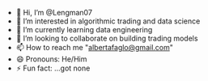 - 👋 Hi, I’m @Lengman07
- 👀 I’m interested in algorithmic trading and data science
- 🌱 I’m currently learning data engineering
- 💞️ I’m looking to collaborate on building trading models 
- 📫 How to reach me "albertafaglo@gmail.com"
- 😄 Pronouns: He/Him
- ⚡ Fun fact: ...got none
<!---
Lengman07/Lengman07 is a ✨ special ✨ repository because its `README.md` (this file) appears on your GitHub profile.
You can click the Preview link to take a look at your changes.
--->
